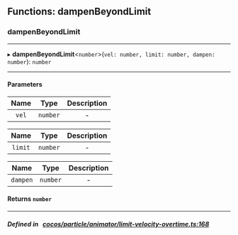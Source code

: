## Functions: dampenBeyondLimit

### dampenBeyondLimit


___
▸ **dampenBeyondLimit**<`number`\>(`vel: number, limit: number, dampen: number`): `number`
___


#### Parameters

| Name | Type | Description |
| :------: | :------: | :------: |
| `vel` | `number` | - |

| Name | Type | Description |
| :------: | :------: | :------: |
| `limit` | `number` | - |

| Name | Type | Description |
| :------: | :------: | :------: |
| `dampen` | `number` | - |


#### Returns `number` 
___


##### Defined in &nbsp;   [cocos/particle/animator/limit-velocity-overtime.ts:168](https://github.com/cocos-creator/engine/blob/c7bf6b8a9/cocos/particle/animator/limit-velocity-overtime.ts#L168)&nbsp;
